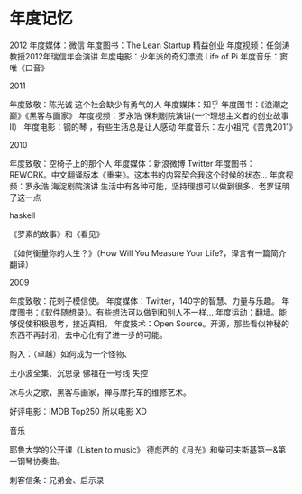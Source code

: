 年度记忆
========


2012
年度媒体：微信
年度图书：The Lean Startup 精益创业
年度视频：任剑涛教授2012年瑞信年会演讲
年度电影：少年派的奇幻漂流 Life of Pi
年度音乐：窦唯《口音》


2011

年度致敬：陈光诚 这个社会缺少有勇气的人
年度媒体：知乎
年度图书：《浪潮之巅》《黑客与画家》
年度视频：罗永浩 保利剧院演讲(一个理想主义者的创业故事II）
年度电影：钢的琴 ，有些生活总是让人感动
年度音乐：左小祖咒《苦鬼2011》


2010

年度致敬：空椅子上的那个人
年度媒体：新浪微博 Twitter 
年度图书：REWORK。中文翻译版本《重来》。这本书的内容契合我这个时候的状态…
年度视频：罗永浩 海淀剧院演讲 生活中有各种可能，坚持理想可以做到很多，老罗证明了这一点


haskell


《罗素的故事》和《看见》

《如何衡量你的人生？》（How Will You Measure Your Life?，译言有一篇简介翻译）



2009

年度致敬：花剌子模信使。
年度媒体：Twitter，140字的智慧、力量与乐趣。
年度图书：《软件随想录》。有些想法可以做到和别人不一样…
年度运动：翻墙。能够促使积极思考，接近真相。
年度技术：Open Source。开源，那些看似神秘的东西不再封闭，去中心化有了进一步的可能。


购入：（卓越）如何成为一个怪物、

王小波全集、沉思录
佛祖在一号线
失控

冰与火之歌，黑客与画家，禅与摩托车的维修艺术。

好评电影：IMDB Top250 所以电影 XD

音乐

耶鲁大学的公开课《Listen to music》
德彪西的《月光》和柴可夫斯基第一&第一钢琴协奏曲。



刺客信条：兄弟会、启示录
